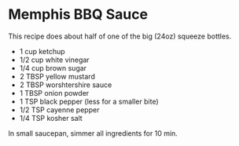 # Memphis BBQ Sauce

This recipe does about half of one of the big (24oz) squeeze bottles. 

* 1 cup ketchup
* 1/2 cup white vinegar
* 1/4 cup brown sugar
* 2 TBSP yellow mustard
* 2 TBSP worshtershire sauce
* 1 TBSP onion powder
* 1 TSP black pepper (less for a smaller bite)
* 1/2 TSP cayenne pepper
* 1/4 TSP kosher salt

In small saucepan, simmer all ingredients for 10 min.
